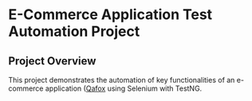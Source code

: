 # E-Commerce Application Test Automation Project

## Project Overview

This project demonstrates the automation of key functionalities of an e-commerce application ([Qafox](https://www.tutorialsninja.com) using Selenium with TestNG.
